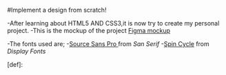 #Implement a design from scratch!

-After learning about HTML5 AND CSS3,it is now try to create my personal project.
-This is the mockup of the project <a href="https://www.figma.com/file/TwFqqWGYvNYvxZxhdWXv4H/Holberton-School---Headphone-company?type=design&node-id=0-1&mode=design&t=QzANtpCR7sG655e1-0" title="fig ref" target="_blank">Figma mockup</a>

-The fonts used are;
    -<a href="https://www.fontsquirrel.com/fonts/download/source-sans-pro" title="Download Font" target="_blank">Source Sans Pro </a> from <em>San Serif</em> 
    -<a href="https://www.fontsquirrel.com/fonts/download/Spin-Cycle-OT" title="Download Font" target="_blank">Spin Cycle</a> from <em>Display Fonts</em>

[def]:

    